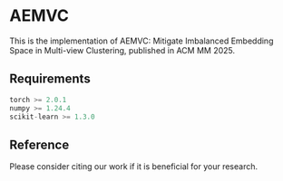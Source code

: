 # AEMVC
This is the implementation of AEMVC: Mitigate Imbalanced Embedding Space in Multi-view Clustering, published in ACM MM 2025.



## Requirements

```python
torch >= 2.0.1
numpy >= 1.24.4
scikit-learn >= 1.3.0
```

## Reference

Please consider citing our work if it is beneficial for your research.

```
```

